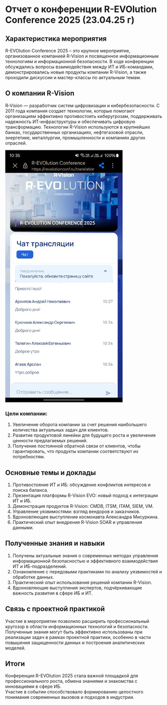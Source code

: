 # Отчет о конференции R-EVOlution Conference 2025 (23.04.25 г)

## Характеристика мероприятия
R-EVOlution Conference 2025 – это крупное мероприятие, организованное компанией R-Vision и посвященное информационным технологиям и информационной безопасности. 
В ходе конференции обсуждались вопросы взаимодействия между ИТ и ИБ-командами, демонстрировались новые продукты компании R-Vision, а также проходили дискуссии и мастер-классы по актуальным темам.

## О компании R-Vision
R‑Vision — разработчик систем цифровизации и кибербезопасности. С 2011 года компания создает технологии, которые помогают организациям эффективно противостоять киберугрозам, поддерживать надежность ИТ-инфраструктуры и обеспечивать цифровую трансформацию.
Технологии R-Vision используются в крупнейших банках, государственных организациях, нефтегазовой отрасли, энергетике, металлургии, промышленности и компаниях других отраслей.

![Участие](./photo/45188aa3-b82d-48d8-b179-515a0d504d4c.jfif)
### Цели компании:
1. Увеличение оборота компании за счет решения наибольшего количества актуальных задач для клиентов.
2. Развитие продуктовой линейки для будущего роста и увеличения ценности предлагаемых решений.
3. Получение постоянной обратной связи от клиентов, чтобы гарантировать, что продукты компании соответствуют их потребностям.

## Основные темы и доклады
1. Противостояние ИТ и ИБ: обсуждение конфликтов интересов и поиска баланса.
2. Презентация платформы R-Vision EVO: новый подход к интеграции ИТ и ИБ.
3. Демонстрация продуктов R-Vision: CMDB, ITSM, ITAM, SIEM, VM.
4. Управление уязвимостями: взгляд вендоров и заказчиков.
5. Вдохновляющее выступление космонавта Александра Мисуркина.
6. Практический опыт внедрения R-Vision SOAR и управления данными.

## Полученные знания и навыки

1. Получены актуальные знания о современных методах управления информационной безопасностью и эффективного взаимодействия ИТ и ИБ-подразделений.  
2. Ознакомление с передовыми практиками по анализу уязвимостей и обработке данных.  
3. Практический опыт использования решений компании R-Vision.  
4. Вдохновляющие выступления экспертов, подчёркивающие важность развития в сфере ИБ и ИТ.

## Связь с проектной практикой

Участие в мероприятии позволило расширить профессиональный кругозор в области информационных технологий и безопасности.  
Полученные знания могут быть эффективно использованы при реализации задач в рамках проектной практики, особенно в части повышения защищенности данных и построения аналитических моделей.

## Итоги

Конференция R-EVOlution 2025 стала важной площадкой для профессионального роста, обмена знаниями и знакомства с инновациями в сфере ИБ.  
Участие в событии способствовало формированию целостного понимания современных вызовов и подходов в индустрии.

